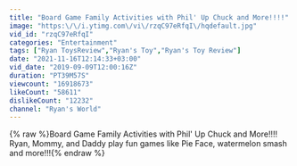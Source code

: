 ```yaml
---
title: "Board Game Family Activities with Phil' Up Chuck and More!!!!"
image: "https:\/\/i.ytimg.com\/vi\/rzqC97eRfqI\/hqdefault.jpg"
vid_id: "rzqC97eRfqI"
categories: "Entertainment"
tags: ["Ryan ToysReview","Ryan's Toy","Ryan's Toy Review"]
date: "2021-11-16T12:14:33+03:00"
vid_date: "2019-09-09T12:00:16Z"
duration: "PT39M57S"
viewcount: "16918673"
likeCount: "58611"
dislikeCount: "12232"
channel: "Ryan's World"
---
```

{% raw %}Board Game Family Activities with Phil' Up Chuck and More!!!! Ryan, Mommy, and Daddy play fun games like Pie Face, watermelon smash and more!!!{% endraw %}
